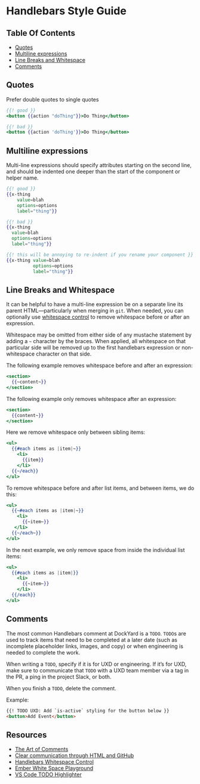 # Handlebars Style Guide

## Table Of Contents

* [Quotes](#quotes)
* [Multiline expressions](#multiline-expressions)
* [Line Breaks and Whitespace](#line-breaks-and-whitespace)
* [Comments](#comments)

## Quotes
Prefer double quotes to single quotes
```hbs
{{! good }}
<button {{action "doThing"}}>Do Thing</button>

{{! bad }}
<button {{action 'doThing'}}>Do Thing</button>
```

## Multiline expressions

Multi-line expressions should specify attributes starting on the second
line, and should be indented one deeper than the start of the component
or helper name.
```hbs
{{! good }}
{{x-thing
    value=blah
    options=options
    label="thing"}}

{{! bad }}
{{x-thing
  value=blah
  options=options
  label="thing"}}

{{! this will be annoying to re-indent if you rename your component }}
{{x-thing value=blah
          options=options
          label="thing"}}

```

## Line Breaks and Whitespace

It can be helpful to have a multi-line expression be on a separate line its parent HTML—particularly when merging in `git`. When needed, you can optionally use [whitespace control](http://handlebarsjs.com/expressions.html#whitespace-control) to remove whitespace before or after an expression.

Whitespace may be omitted from either side of any mustache statement by adding a `~` character by the braces. When applied, all whitespace on that particular side will be removed up to the first handlebars expression or non-whitespace character on that side.

The following example removes whitespace before and after an expression:

```hbs
<section>
  {{~content~}}
</section>
```

The following example only removes whitespace after an expression:

```hbs
<section>
  {{content~}}
</section>
```

Here we remove whitespace only between sibling items:

```hbs
<ul>
  {{#each items as |item|~}}
    <li>
      {{item}}
    </li>
  {{~/each}}
</ul>
```

To remove whitespace before and after list items, and between items, we do this:

```hbs
<ul>
  {{~#each items as |item|~}}
    <li>
      {{~item~}}
   </li>
  {{~/each~}}
</ul>
```

In the next example, we only remove space from inside the individual list items:

```hbs
<ul>
  {{#each items as |item|}}
    <li>
      {{~item~}}
    </li>
  {{/each}}
</ul>
```

## Comments
The most common Handlebars comment at DockYard is a `TODO`. `TODO`s are used to track items that need to be completed at a later date (such as incomplete placeholder links, images, and copy) or when engineering is needed to complete the work.

When writing a `TODO`, specify if it is for UXD or engineering. If it’s for UXD, make sure to communicate that `TODO` with a UXD team member via a tag in the PR, a ping in the project Slack, or both.

When you finish a `TODO`, delete the comment.

Example:
```html
{{! TODO UXD: Add `is-active` styling for the button below }}
<button>Add Event</button>
```

## Resources
* [The Art of Comments](https://css-tricks.com/the-art-of-comments/)
* [Clear communication through HTML and GitHub](https://dockyard.com/blog/2015/09/02/clear-communication-through-html)
* [Handlebars Whitespace Control](https://handlebarsjs.com/expressions.html#whitespace-control)
* [Ember White Space Playground](https://emberjs.jsbin.com/nubup/1/edit?html,css,js,output)
* [VS Code TODO Highlighter](https://marketplace.visualstudio.com/items?itemName=wayou.vscode-todo-highlight)
